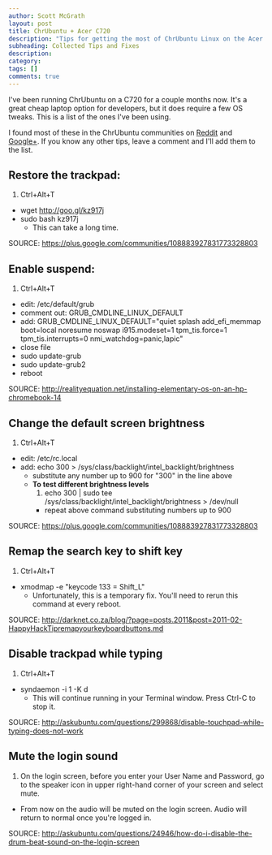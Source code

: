 ```yaml
---
author: Scott McGrath
layout: post
title: ChrUbuntu + Acer C720
description: "Tips for getting the most of ChrUbuntu Linux on the Acer C720 Chromebook"
subheading: Collected Tips and Fixes
description:
category:
tags: []
comments: true
---
```


I've been running ChrUbuntu on a C720 for a couple months now.
It's a great cheap laptop option for developers, but it does require a few
OS tweaks. This is a list of the ones I've been using.

I found most of these in the
ChrUbuntu communities on [Reddit] and [Google+].
If you know any other tips, leave a comment and I'll add them to the list.

[Reddit]: http://www.reddit.com/r/Chrubuntu
[Google+]: https://plus.google.com/communities/108883927831773328803

## Restore the trackpad:
1. Ctrl+Alt+T
* wget http://goo.gl/kz917j
* sudo bash kz917j
  * This can take a long time.

SOURCE: <https://plus.google.com/communities/108883927831773328803>

## Enable suspend:
1. Ctrl+Alt+T
* edit: /etc/default/grub
* comment out: GRUB_CMDLINE_LINUX_DEFAULT
* add: GRUB_CMDLINE_LINUX_DEFAULT="quiet splash add_efi_memmap boot=local noresume noswap i915.modeset=1 tpm_tis.force=1 tpm_tis.interrupts=0 nmi_watchdog=panic,lapic"
* close file
* sudo update-grub
* sudo update-grub2
* reboot

SOURCE: <http://realityequation.net/installing-elementary-os-on-an-hp-chromebook-14>

## Change the default screen brightness
1. Ctrl+Alt+T
* edit: /etc/rc.local
* add: echo 300 > /sys/class/backlight/intel_backlight/brightness
  * substitute any number up to 900 for "300" in the line above
  * <strong>To test different brightness levels</strong>
      1. echo 300 | sudo tee /sys/class/backlight/intel_backlight/brightness > /dev/null
      * repeat above command substituting numbers up to 900

SOURCE: <https://plus.google.com/communities/108883927831773328803>

## Remap the search key to shift key
1. Ctrl+Alt+T
* xmodmap -e "keycode 133 = Shift_L"
  * Unfortunately, this is a temporary fix. You'll need to rerun this command at every reboot.

SOURCE: <http://darknet.co.za/blog/?page=posts.2011&post=2011-02-HappyHackTipremapyourkeyboardbuttons.md>

## Disable trackpad while typing
1. Ctrl+Alt+T
* syndaemon -i 1 -K d
  * This will continue running in your Terminal window. Press Ctrl-C to stop it.

SOURCE: <http://askubuntu.com/questions/299868/disable-touchpad-while-typing-does-not-work>

## Mute the login sound
1. On the login screen, before you enter your User Name and Password,
go to the speaker icon in upper right-hand corner of your screen and select mute.
  * From now on the audio will be muted on the login screen. Audio will return to normal once you're logged in.

SOURCE: <http://askubuntu.com/questions/24946/how-do-i-disable-the-drum-beat-sound-on-the-login-screen>
